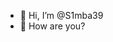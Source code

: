 - 👋 Hi, I’m @S1mba39
- 👀 How are you?

<!---
S1mba39/S1mba39 is a ✨ special ✨ repository because its `README.md` (this file) appears on your GitHub profile.
You can click the Preview link to take a look at your changes.
--->
